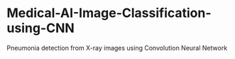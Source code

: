 # Medical-AI-Image-Classification-using-CNN
Pneumonia detection from X-ray images using Convolution Neural Network
